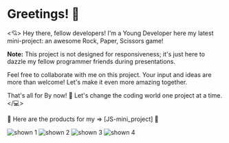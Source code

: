 # Greetings! 👋
<💘>
Hey there, fellow developers! I'm a Young Developer here my latest mini-project: an awesome Rock, Paper, Scissors game!

**Note:** This project is not designed for responsiveness; it's just here to dazzle my fellow programmer friends during presentations.

Feel free to collaborate with me on this project. Your input and ideas are more than welcome! Let's make it even more amazing together.

That's all for By now! 👋 Let's change the coding world one project at a time.  </💻>

🚀 Here are the products for my => [JS-mini_project] 🚀

![shown 1](https://github.com/Young-Devloper/-JS-mini_project-/assets/149925217/eec7e0f4-3bf5-411f-bdfb-e7115b31dc05)
![shown 2](https://github.com/Young-Devloper/-JS-mini_project-/assets/149925217/99efa3be-e285-43c8-b80a-860f1499e4ff)
![shown 3](https://github.com/Young-Devloper/-JS-mini_project-/assets/149925217/8d0c8d4a-f4c2-4d3b-a0e8-45554eaf6fcb)
![shown 4](https://github.com/Young-Devloper/-JS-mini_project-/assets/149925217/324ec357-9435-4414-bda5-a53698e6bba2)
